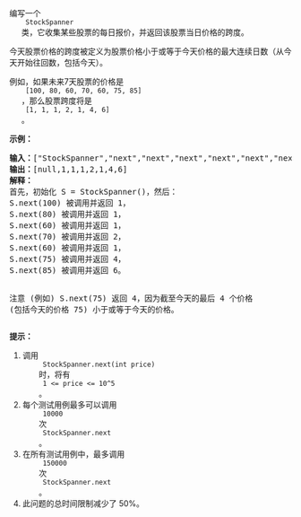 <html>
 <body>
  <p>
   编写一个
   <code>
    StockSpanner
   </code>
   类，它收集某些股票的每日报价，并返回该股票当日价格的跨度。
  </p>
  <p>
   今天股票价格的跨度被定义为股票价格小于或等于今天价格的最大连续日数（从今天开始往回数，包括今天）。
  </p>
  <p>
   例如，如果未来7天股票的价格是
   <code>
    [100, 80, 60, 70, 60, 75, 85]
   </code>
   ，那么股票跨度将是
   <code>
    [1, 1, 1, 2, 1, 4, 6]
   </code>
   。
  </p>
  <p>
  </p>
  <p>
   <strong>
    示例：
   </strong>
  </p>
  <pre><strong>输入：</strong>["StockSpanner","next","next","next","next","next","next","next"], [[],[100],[80],[60],[70],[60],[75],[85]]
<strong>输出：</strong>[null,1,1,1,2,1,4,6]
<strong>解释：</strong>
首先，初始化 S = StockSpanner()，然后：
S.next(100) 被调用并返回 1，
S.next(80) 被调用并返回 1，
S.next(60) 被调用并返回 1，
S.next(70) 被调用并返回 2，
S.next(60) 被调用并返回 1，
S.next(75) 被调用并返回 4，
S.next(85) 被调用并返回 6。

注意 (例如) S.next(75) 返回 4，因为截至今天的最后 4 个价格
(包括今天的价格 75) 小于或等于今天的价格。
</pre>
  <p>
  </p>
  <p>
   <strong>
    提示：
   </strong>
  </p>
  <ol>
   <li>
    调用
    <code>
     StockSpanner.next(int price)
    </code>
    时，将有
    <code>
     1 &lt;= price &lt;= 10^5
    </code>
    。
   </li>
   <li>
    每个测试用例最多可以调用
    <code>
     10000
    </code>
    次
    <code>
     StockSpanner.next
    </code>
    。
   </li>
   <li>
    在所有测试用例中，最多调用
    <code>
     150000
    </code>
    次
    <code>
     StockSpanner.next
    </code>
    。
   </li>
   <li>
    此问题的总时间限制减少了 50%。
   </li>
  </ol>
 </body>
</html>